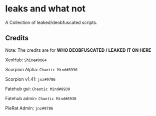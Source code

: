 # leaks and what not

A Collection of leaked/deobfuscated scripts.

## Credits

Note: The credits are for **WHO DEOBFUSCATED / LEAKED IT ON HERE**

XenHub: `Shine#0064`

Scorpion Alpha: `Chaotic Mind#8930`

Scorpion v1.41: `jnz#9786`

Fatehub gui: `Chaotic Mind#8930`

Fatehub admin: `Chaotic Mind#8930`

PieRat Admin: `jnz#9786`
